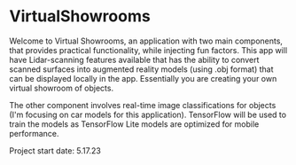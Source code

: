 # VirtualShowrooms

Welcome to Virtual Showrooms, an application with two main components, that provides practical functionality, while injecting fun factors. This app will have Lidar-scanning features available that has the ability to convert scanned surfaces into augmented reality models (using .obj format) that can be displayed locally in the app. Essentially you are creating your own virtual showroom of objects. 

The other component involves real-time image classifications for objects (I'm focusing on car models for this application). TensorFlow will be used to train the models as TensorFlow Lite models are optimized for mobile performance. 

Project start date: 5.17.23
